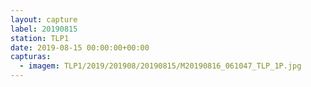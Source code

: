 ```yaml
---
layout: capture
label: 20190815
station: TLP1
date: 2019-08-15 00:00:00+00:00
capturas:
  - imagem: TLP1/2019/201908/20190815/M20190816_061047_TLP_1P.jpg
---
```

